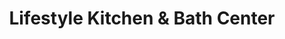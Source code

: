 ---
title: "Lifestyle Kitchen & Bath Center"
url: /parker/lifestyle-kitchen-and-bath-center/
shop: kitchen
---